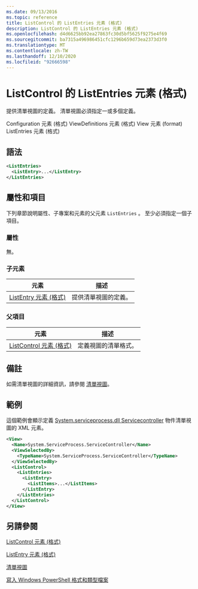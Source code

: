 ```yaml
---
ms.date: 09/13/2016
ms.topic: reference
title: ListControl 的 ListEntries 元素 (格式)
description: ListControl 的 ListEntries 元素 (格式)
ms.openlocfilehash: d4d6625bb92ea27863fc30d5bf5625f9275e4f69
ms.sourcegitcommit: ba7315a496986451cfc1296b659d73ea2373d3f0
ms.translationtype: MT
ms.contentlocale: zh-TW
ms.lasthandoff: 12/10/2020
ms.locfileid: "92666598"
---
```

# <a name="listentries-element-for-listcontrol-format"></a>ListControl 的 ListEntries 元素 (格式)

提供清單視圖的定義。 清單視圖必須指定一或多個定義。

Configuration 元素 (格式) ViewDefinitions 元素 (格式) View 元素 (format) ListEntries 元素 (格式) 

## <a name="syntax"></a>語法

```xml
<ListEntries>
  <ListEntry>...</ListEntry>
</ListEntries>
```

## <a name="attributes-and-elements"></a>屬性和項目

下列章節說明屬性、子專案和元素的父元素 `ListEntries` 。 至少必須指定一個子項目。

### <a name="attributes"></a>屬性

無。

### <a name="child-elements"></a>子元素

|元素|描述|
|-------------|-----------------|
|[ListEntry 元素 (格式) ](./listentry-element-for-listcontrol-format.md)|提供清單視圖的定義。|

### <a name="parent-elements"></a>父項目

|元素|描述|
|-------------|-----------------|
|[ListControl 元素 (格式)](./listcontrol-element-format.md)|定義視圖的清單格式。|

## <a name="remarks"></a>備註

如需清單視圖的詳細資訊，請參閱 [清單視圖](./creating-a-list-view.md)。

## <a name="example"></a>範例

這個範例會顯示定義 [System.serviceprocess.dll Servicecontroller](/dotnet/api/System.ServiceProcess.ServiceController) 物件清單視圖的 XML 元素。

```xml
<View>
  <Name>System.ServiceProcess.ServiceController</Name>
  <ViewSelectedBy>
    <TypeName>System.ServiceProcess.ServiceController</TypeName>
  </ViewSelectedBy>
  <ListControl>
    <ListEntries>
      <ListEntry>
        <ListItems>...</ListItems>
      </ListEntry>
    </ListEntries>
  </ListControl>
</View>
```

## <a name="see-also"></a>另請參閱

[ListControl 元素 (格式)](./listcontrol-element-format.md)

[ListEntry 元素 (格式) ](./listentry-element-for-listcontrol-format.md)

[清單視圖](./creating-a-list-view.md)

[寫入 Windows PowerShell 格式和類型檔案](./writing-a-powershell-formatting-file.md)
